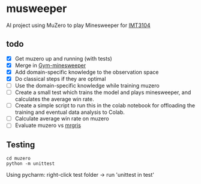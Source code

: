 # musweeper
AI project using MuZero to play Minesweeper for [IMT3104](https://www.ntnu.no/studier/emner/IMT3104#tab=omEmnet)


## todo
- [x] Get muzero up and running (with tests)
- [x] Merge in [Gym-minesweeper](https://github.com/Zikoat/gym-minesweeper)
- [x] Add domain-specific knowledge to the observation space
- [x] Do classical steps if they are optimal
- [ ] Use the domain-specific knowledge while training muzero
- [ ] Create a small test which trains the model and plays minesweeper, and calculates the average win rate.
- [ ] Create a simple script to run this in the colab notebook for offloading the training and eventual data analysis to Colab.
- [ ] Calculate average win rate on muzero
- [ ] Evaluate muzero vs [mrgris](http://mrgris.com/projects/minesweepr/)

## Testing
```shell script
cd muzero
python -m unittest
```
Using pycharm: right-click test folder -> run 'unittest in test'

## 